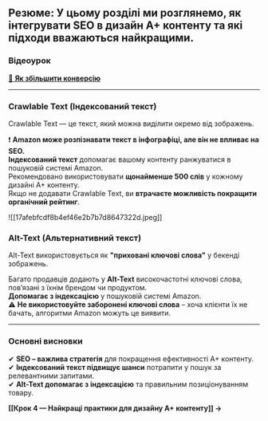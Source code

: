 ## **Резюме**: У цьому розділі ми розглянемо, як інтегрувати SEO в дизайн A+ контенту та які підходи вважаються найкращими.

### **Відеоурок**

[🎥 **Як збільшити конверсію**](https://www.youtube.com/watch?v=OVBG9Lx0aok)

---
### **Crawlable Text (Індексований текст)**

Crawlable Text — це текст, який можна виділити окремо від зображень.

❗ **Amazon може розпізнавати текст в інфографіці, але він не впливає на SEO.**  
 **Індексований текст** допомагає вашому контенту ранжуватися в пошуковій системі Amazon.  
 Рекомендовано використовувати **щонайменше 500 слів** у кожному дизайні A+ контенту.  
 Якщо не додавати Crawlable Text, ви **втрачаєте можливість покращити органічний рейтинг**.

![[17afebfcdf8b4ef46e2b7b7d8647322d.jpeg]]

### **Alt-Text (Альтернативний текст)**

Alt-Text використовується як **"приховані ключові слова"** у бекенді зображень.

 Багато продавців додають у **Alt-Text** високочастотні ключові слова, пов’язані з їхнім брендом чи продуктом.  
**Допомагає з індексацією** у пошуковій системі Amazon.  
⚠ **Не використовуйте заборонені ключові слова** – хоча клієнти їх не бачать, алгоритми Amazon можуть це виявити.

---
### **Основні висновки**

✔ **SEO – важлива стратегія** для покращення ефективності A+ контенту.  
✔ **Індексований текст підвищує шанси** потрапити у пошук за релевантними запитами.  
✔ **Alt-Text допомагає з індексацією** та правильним позиціонуванням товару.

**[[Крок 4 — Найкращі практики для дизайну A+ контенту]] →**